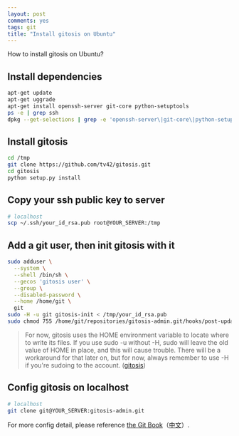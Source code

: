```yaml
---
layout: post
comments: yes
tags: git
title: "Install gitosis on Ubuntu"
---
```


How to install gitosis on Ubuntu?

## Install dependencies

```bash
apt-get update
apt-get uggrade
apt-get install openssh-server git-core python-setuptools
ps -e | grep ssh
dpkg --get-selections | grep -e 'openssh-server\|git-core\|python-setuptools'
```

## Install gitosis

```bash
cd /tmp
git clone https://github.com/tv42/gitosis.git
cd gitosis
python setup.py install
```

## Copy your ssh public key to server

```bash
# localhost
scp ~/.ssh/your_id_rsa.pub root@YOUR_SERVER:/tmp
```

## Add a git user, then init gitosis with it

```bash
sudo adduser \
  --system \
  --shell /bin/sh \
  --gecos 'gitosis user' \
  --group \
  --disabled-password \
  --home /home/git \
  git
sudo -H -u git gitosis-init < /tmp/your_id_rsa.pub
sudo chmod 755 /home/git/repositories/gitosis-admin.git/hooks/post-update
```

>For now, gitosis uses the HOME environment variable to locate where to write its files. If you use sudo -u without -H, sudo will leave the old value of HOME in place, and this will cause trouble. There will be a workaround for that later on, but for now, always remember to use -H if you're sudoing to the account. ([gitosis][])

## Config gitosis on localhost

```bash
# localhost
git clone git@YOUR_SERVER:gitosis-admin.git
```

For more config detail, please reference [the Git Book][en]（[中文][zh]）.

[gitosis]: https://github.com/tv42/gitosis#setting-up
[zh]: http://git-scm.com/book/zh/%E6%9C%8D%E5%8A%A1%E5%99%A8%E4%B8%8A%E7%9A%84-Git-Gitosis
[en]: http://git-scm.com/book/en/Git-on-the-Server-Gitosis
